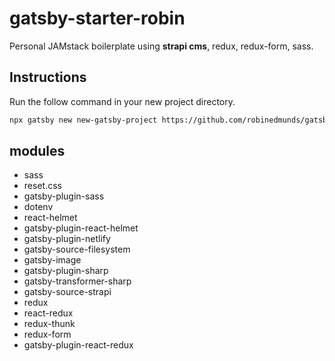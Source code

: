 # gatsby-starter-robin

Personal JAMstack boilerplate using **strapi cms**, redux, redux-form, sass.



## Instructions

Run the follow command in your new project directory.

```sh
npx gatsby new new-gatsby-project https://github.com/robinedmunds/gatsby-starter-robin
```

## modules

- sass
- reset.css
- gatsby-plugin-sass
- dotenv
- react-helmet
- gatsby-plugin-react-helmet
- gatsby-plugin-netlify
- gatsby-source-filesystem
- gatsby-image
- gatsby-plugin-sharp
- gatsby-transformer-sharp
- gatsby-source-strapi
- redux
- react-redux
- redux-thunk
- redux-form
- gatsby-plugin-react-redux
